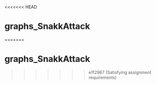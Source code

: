 <<<<<<< HEAD
# graphs_SnakkAttack
=======
# graphs_SnakkAttack
>>>>>>> e1f2967 (Satisfying assignment requirements)
